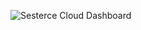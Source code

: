 ![Sesterce Cloud Dashboard](https://media.contra.com/image/upload/fl_progressive/q_auto:best/hxzcvg37tldrzugueh7w.webp)
